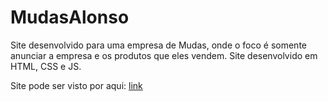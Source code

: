 # MudasAlonso
Site desenvolvido para uma empresa de Mudas, onde o foco é somente anunciar a empresa e os produtos que eles vendem. Site desenvolvido em HTML, CSS e JS. 

Site pode ser visto por aqui: [link](https://mudasalonso.netlify.app/)
